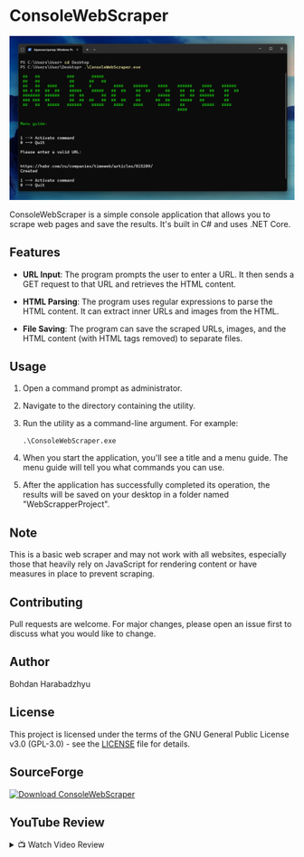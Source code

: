 # ConsoleWebScraper
![Image 1](Screenshots/Screen1.png)

ConsoleWebScraper is a simple console application that allows you to scrape web pages and save the results. It's built in C# and uses .NET Core.

## Features

- **URL Input**: The program prompts the user to enter a URL. It then sends a GET request to that URL and retrieves the HTML content.

- **HTML Parsing**: The program uses regular expressions to parse the HTML content. It can extract inner URLs and images from the HTML.

- **File Saving**: The program can save the scraped URLs, images, and the HTML content (with HTML tags removed) to separate files.

## Usage

1. Open a command prompt as administrator.
2. Navigate to the directory containing the utility.
3. Run the utility as a command-line argument. For example:

    ```
    .\ConsoleWebScraper.exe
    ```
4. When you start the application, you'll see a title and a menu guide. The menu guide will tell you what commands you can use.
5. After the application has successfully completed its operation, the results will be saved on your desktop in a folder named "WebScrapperProject".

## Note

This is a basic web scraper and may not work with all websites, especially those that heavily rely on JavaScript for rendering content or have measures in place to prevent scraping.

## Contributing

Pull requests are welcome. For major changes, please open an issue first to discuss what you would like to change.

## Author

Bohdan Harabadzhyu

## License

This project is licensed under the terms of the GNU General Public License v3.0 (GPL-3.0) - see the [LICENSE](LICENSE) file for details.

## SourceForge

[![Download ConsoleWebScraper](https://a.fsdn.com/con/app/sf-download-button)](https://sourceforge.net/projects/consolewebscraper/files/latest/download)

## YouTube Review
<details>
<summary>📺 Watch Video Review</summary>

[![YouTube](http://i.ytimg.com/vi/ty4IQVZIEPg/hqdefault.jpg)](https://www.youtube.com/watch?v=ty4IQVZIEPg)
</details>
